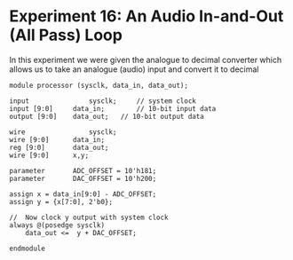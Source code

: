 # Experiment 16: An Audio In-and-Out (All Pass) Loop

In this experiment we were given the analogue to decimal converter which allows us to take an analogue (audio) input and convert it to decimal

    module processor (sysclk, data_in, data_out);

	input				sysclk;		// system clock
	input [9:0]		data_in;		// 10-bit input data
	output [9:0] 	data_out;	// 10-bit output data

	wire				sysclk;
	wire [9:0]		data_in;
	reg [9:0] 		data_out;
	wire [9:0]		x,y;

	parameter 		ADC_OFFSET = 10'h181;
	parameter 		DAC_OFFSET = 10'h200;

	assign x = data_in[9:0] - ADC_OFFSET;		
	assign y = {x[7:0], 2'b0};
	
	//  Now clock y output with system clock
	always @(posedge sysclk)
		data_out <=  y + DAC_OFFSET;
		
    endmodule
